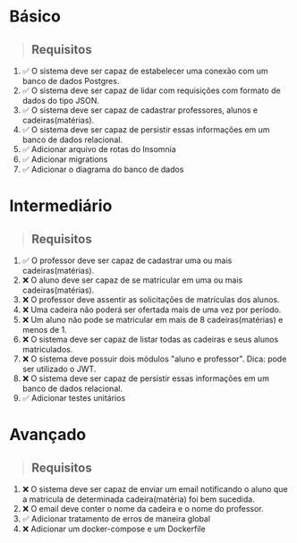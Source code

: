 # Básico

> ## Requisitos

1. ✅ O sistema deve ser capaz de estabelecer uma conexão com um banco de dados Postgres.
2. ✅ O sistema deve ser capaz de lidar com requisições com formato de dados do tipo JSON.
3. ✅ O sistema deve ser capaz de cadastrar professores, alunos e cadeiras(matérias).
4. ✅ O sistema deve ser capaz de persistir essas informações em um banco de dados relacional.
5. ✅ Adicionar arquivo de rotas do Insomnia
6. ✅ Adicionar migrations
7. ✅ Adicionar o diagrama do banco de dados

# Intermediário

> ## Requisitos
1. ✅ O professor deve ser capaz de cadastrar uma ou mais cadeiras(matérias).
2. ❌ O aluno deve ser capaz de se matricular em uma ou mais cadeiras(matérias).
3. ❌ O professor deve assentir as solicitações de matrículas dos alunos.
4. ❌ Uma cadeira não poderá ser ofertada mais de uma vez por período.
5. ❌ Um aluno não pode se matricular em mais de 8 cadeiras(matérias) e menos de 1.
6. ❌ O sistema deve ser capaz de listar todas as cadeiras e seus alunos matriculados.
7. ❌ O sistema deve possuir dois módulos "aluno e professor". Dica: pode ser utilizado o JWT.
8. ❌ O sistema deve ser capaz de persistir essas informações em um banco de dados relacional.
9. ✅ Adicionar testes unitários

# Avançado

> ## Requisitos
1. ❌ O sistema deve ser capaz de enviar um email notificando o aluno que a matricula de determinada cadeira(matéria) foi bem sucedida.
2. ❌ O email deve conter o nome da cadeira e o nome do professor.
3. ✅ Adicionar tratamento de erros de maneira global
4. ❌ Adicionar um docker-compose e um Dockerfile